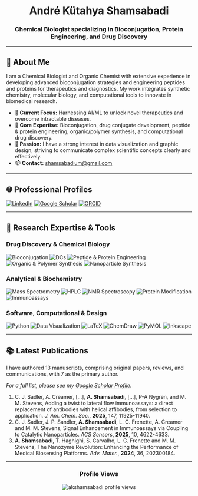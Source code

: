 <div align="center">
<h1>André Kütahya Shamsabadi</h1>
  <h3>Chemical Biologist specializing in Bioconjugation, Protein Engineering, and Drug Discovery</h3>
</div>

---

## 🔬 About Me

I am a Chemical Biologist and Organic Chemist with extensive experience in developing advanced bioconjugation strategies and engineering peptides and proteins for therapeutics and diagnostics. My work integrates synthetic chemistry, molecular biology, and computational tools to innovate in biomedical research.

- 🔭 **Current Focus:** Harnessing AI/ML to unlock novel therapeutics and overcome intractable diseases.
- 🧪 **Core Expertise:** Bioconjugation, drug conjugate development, peptide & protein engineering, organic/polymer synthesis, and computational drug discovery.
- 🎨 **Passion:** I have a strong interest in data visualization and graphic design, striving to communicate complex scientific concepts clearly and effectively.
- 📫 **Contact:** shamsabadium@gmail.com

---

## 🌐 Professional Profiles

<div align="left">
  <a href="https://www.linkedin.com/in/akshamsabadi/" target="_blank"><img src="https://img.shields.io/badge/LinkedIn-0077B5?style=for-the-badge&logo=linkedin&logoColor=white" alt="LinkedIn"/></a>
  <a href="https://scholar.google.co.uk/citations?user=LZmZFtMAAAAJ&hl=en&oi=ao" target="_blank"><img src="https://img.shields.io/badge/Google_Scholar-4285F4?style=for-the-badge&logo=google-scholar&logoColor=white" alt="Google Scholar"/></a>
  <a href="https://orcid.org/0000-0001-8466-5621" target="_blank"><img src="https://img.shields.io/badge/ORCID-A6CE39?style=for-the-badge&logo=orcid&logoColor=white" alt="ORCID"/></a>
</div>

---

## 🧪 Research Expertise & Tools

### Drug Discovery & Chemical Biology
<p>
  <img src="https://img.shields.io/badge/Bioconjugation-7D3C98?style=flat-square" alt="Bioconjugation"/>
  <img src="https://img.shields.io/badge/Drug_Conjugates-A569BD?style=flat-square" alt="DCs"/>
  <img src="https://img.shields.io/badge/Peptide_&_Protein_Engineering-8E44AD?style=flat-square" alt="Peptide & Protein Engineering"/>
  <img src="https://img.shields.io/badge/Organic_&_Polymer_Synthesis-D35400?style=flat-square" alt="Organic & Polymer Synthesis"/>
  <img src="https://img.shields.io/badge/Nanoparticle_Synthesis-E67E22?style=flat-square" alt="Nanoparticle Synthesis"/>
</p>

### Analytical & Biochemistry
<p>
  <img src="https://img.shields.io/badge/Mass_Spectrometry-2980B9?style=flat-square" alt="Mass Spectrometry"/>
  <img src="https://img.shields.io/badge/HPLC-3498DB?style=flat-square" alt="HPLC"/>
  <img src="https://img.shields.io/badge/NMR_Spectroscopy-5DADE2?style=flat-square" alt="NMR Spectroscopy"/>
  <img src="https://img.shields.io/badge/Protein_Modification-27AE60?style=flat-square" alt="Protein Modification"/>
  <img src="https://img.shields.io/badge/Immunoassays-2ECC71?style=flat-square" alt="Immunoassays"/>
</p>

### Software, Computational & Design
<p>
  <img src="https://img.shields.io/badge/Python_(Data_Analysis/ML)-3776AB?style=for-the-badge&logo=python&logoColor=white" alt="Python"/>
  <img src="https://img.shields.io/badge/Data_Visualization-F39C12?style=for-the-badge" alt="Data Visualization"/>
  <img src="https://img.shields.io/badge/LaTeX-008080?style=for-the-badge&logo=latex&logoColor=white" alt="LaTeX"/>
  <img src="https://img.shields.io/badge/ChemDraw-730039?style=for-the-badge&logo=moleculer&logoColor=white" alt="ChemDraw"/>
  <img src="https://img.shields.io/badge/PyMOL-0066CC?style=for-the-badge" alt="PyMOL"/>
  <img src="https://img.shields.io/badge/Inkscape_(Graphic_Design)-000000?style=for-the-badge&logo=inkscape&logoColor=white" alt="Inkscape"/>
</p>

---

## 📚 Latest Publications

I have authored 13 manuscripts, comprising original papers, reviews, and communications, with 7 as the primary author.

*For a full list, please see my [Google Scholar Profile](https://scholar.google.co.uk/citations?user=LZmZFtMAAAAJ&hl=en&oi=ao).*

1. C. J. Sadler, A. Creamer, [...], **A. Shamsabadi**, [...], P-A Nygren, and M. M. Stevens, Adding a twist to lateral flow immunoassays: a direct replacement of antibodies with helical affibodies, from selection to application. *J. Am. Chem. Soc.*, **2025**, 147, 11925-11940.
2. C. J. Sadler, J. P. Sandler, **A. Shamsabadi**, L. C. Frenette, A. Creamer and M. M. Stevens, Signal Enhancement in Immunoassays via Coupling to Catalytic Nanoparticles. *ACS Sensors*, **2025**, 10, 4622-4633.
3. **A. Shamsabadi**, T. Haghighi, S. Carvalho, L. C. Frenette and M. M. Stevens, The Nanozyme Revolution: Enhancing the Performance of Medical Biosensing Platforms. *Adv. Mater.*, **2024**, 36, 202300184.

---

<div align="center">
    <h3>Profile Views</h3>
    <img src="https://komarev.com/ghpvc/?username=akshamsabadi&label=PROFILE+VIEWS&color=blueviolet&style=flat-square" alt="akshamsabadi profile views" />
</div>
